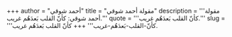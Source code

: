 +++
author = "أحمد شوقي"
title = "مقولة أحمد شوقي"
description = '''مقولة أحمد شوقي: كأنّ القلب بَعدَهُم غريب.'''
quote = '''كأنّ القلب بَعدَهُم غريب.'''
slug = '''كأنّ-القلب-بَعدَهُم-غريب'''
+++
كأنّ القلب بَعدَهُم غريب.
